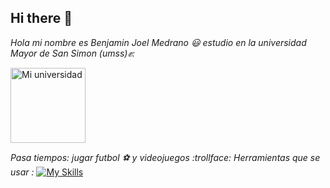 ## Hi there 👋


*Hola mi nombre es Benjamin Joel Medrano :smiley: estudio en la universidad Mayor de San Simon (umss):fist::*


<img src="https://yt3.googleusercontent.com/ytc/AIdro_kBVqGn-PautfZs3UW8F-q5-5K8x4zGwnIY2Ng6WScasw=s900-c-k-c0x00ffffff-no-rj" alt="Mi universidad" width="120"/>

*Pasa tiempos: jugar futbol :soccer: y videojuegos :trollface:*
*Herramientas que se usar :*
[![My Skills](https://skillicons.dev/icons?i=java)](https://skillicons.dev)

